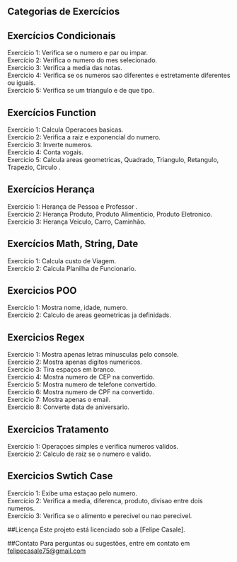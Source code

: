 ## Categorias de Exercícios

## Exercícios Condicionais
Exercício 1: Verifica se o numero e par ou impar.
<br>
Exercício 2: Verifica o numero do mes selecionado.
<br>
Exercicio 3: Verifica a media das notas.
<br>
Exercicio 4: Verifica se os numeros sao diferentes e estretamente diferentes ou iguais.
<br>
Exercicio 5: Verifica se um triangulo e de que tipo.
<br>


## Exercícios Function
Exercício 1: Calcula Operacoes basicas.
<br>
Exercício 2: Verifica a raiz e exponencial do numero.
<br>
Exercicio 3: Inverte numeros.
<br>
Exercicio 4: Conta vogais.
<br>
Exercicio 5: Calcula areas geometricas, Quadrado, Triangulo, Retangulo, Trapezio, Circulo .
<br>


## Exercícios Herança
Exercício 1: Herança de Pessoa e Professor .
<br>
Exercício 2: Herança Produto, Produto Alimenticio, Produto Eletronico.
<br>
Exercicio 3: Herança Veiculo, Carro, Caminhão.
<br>



## Exercícios Math, String, Date
Exercício 1: Calcula custo de Viagem.
<br>
Exercício 2: Calcula Planilha de Funcionario.
<br>


## Exercicios POO
Exercício 1: Mostra nome, idade, numero.
<br>
Exercício 2: Calculo de areas geometricas ja definidads.
<br>



## Exercicios Regex
Exercício 1: Mostra apenas letras minusculas pelo console.
<br>
Exercício 2: Mostra apenas digitos numericos.
<br>
Exercicio 3: Tira espaços em branco.
<br>
Exercicio 4: Mostra numero de CEP na convertido.
<br>
Exercicio 5: Mostra numero de telefone convertido.
<br>
Exercicio 6: Mostra numero de CPF na convertido.
<br>
Exercicio 7: Mostra apenas o email.
<br>
Exercicio 8: Converte data de aniversario.
<br>



## Exercicios Tratamento 
Exercício 1: Operaçoes simples e verifica numeros validos.
<br>
Exercício 2: Calculo de raiz se o numero e valido.
<br>


## Exercicios Swtich Case 
Exercício 1: Exibe uma estaçao pelo numero.
<br>
Exercício 2: Verifica a media, diferenca, produto, divisao entre dois numeros.
<br>
Exercício 3: Verifica se o alimento e perecivel ou nao perecivel.
<br>

##Licença
Este projeto está licenciado sob a [Felipe Casale].


##Contato
Para perguntas ou sugestões, entre em contato em felipecasale75@gmail.com
